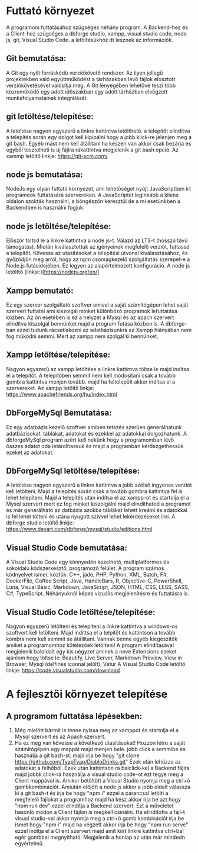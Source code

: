 # Futtató környezet

A programom futtatásához szügséges néhány program.
A Backend-hez és a Client-hez szügséges a dbforge studio, xampp, visual studio code, node js, git, Visual Studio Code.
a letöltésükhöz itt lesznek az információk.

## Git bemutatása: 
A Git egy nyílt forráskódú verziókövető rendszer. Az ilyen jellegű projektekben való együttműködést a tárházakban lévő fájlok elosztott verziókövetésével valósítja meg.
A Git lényegében lehetővé teszi több közreműködő egy adott időszakban egy adott tárházban elvégzett munkafolyamatainak integrálását.

## git letöltése/telepítése: 
A letöltése nagyon egyszerű a linkre kattintva letölthető. a telepítőt elindítva a telepítés során egy dolgot kell kipipálni hogy a jobb klick-re jelenjen meg a git bash. 
Egyéb mást nem kell átállítani ha készen van akkor csak bezárja és egyből tesztelheti is új fájlra rákattintva megjelenik a git bash opció.
Az xammp letöltő linkje: https://git-scm.com/

## node js bemutatása: 
NodeJs egy olyan futtató környezet, ami lehetőséget nyújt JavaScriptben írt programook futtatására szervereken. A JavaScriptet leginkább a kliens oldalon
szokták használni, a böngészőn keresztül de a mi esetünkben a Backendben is használni fogjuk.

## node js letöltése/telepítése: 
Először töltsd le a linkre kattintva a node js-t. Válazd az LTS-t (hosszú távú támogatás).
Miután kiválasztottuk az igényeinek megfelelő verziót, futtassd a telepítőt. Kövesse az utasításokat a telepítési útvonal kiválasztásához,
és győződjön meg arról, hogy az npm csomagkezelő szolgáltatás szerepel-e a Node.js futásidejében.
Ez legyen az alapértelmezett konfiguráció.
A node js letölttő (linkje:)[https://nodejs.org/en/]

## Xampp bemutató: 
Ez egy szerver szolgáltató szoftver amivel a saját számítógépen lehet saját szervert futtatni ami kiszolgál minket különböző programok lefuttatása közben.
Az ön esetében is ez a helyzet a Mysql és az apach szervert elindítva kiszolgál bennünket majd a program futása közben is. A dbforge-ban ezzel tudunk
rácsatlakozni az adatbázisunkra az Xampp hiányában nem fog működni semmi. Mert az xampp nem szolgál ki bennünket.

## Xampp letöltése/telepítése: 
Nagyon egyszerű az xampp letöltése a linkre kattintva töltse le majd indítsa el a telepítőt. A telepítőben semmit nem kell módosítani csak a tovább gombra kattintva
menjen tovább. majd ha feltelepűlt akkor indítsa el a szervereket.
Az xampp letöltő linkje: https://www.apachefriends.org/hu/index.html

## DbForgeMySql Bemutatása: 
Ez egy adatbázis kezelő szoftver amiben tetszés szerűen generálhatunk adatbázisokat, táblákat, adatokat és ezekkel az adatokkal dolgozhatunk.
A dbforgeMySql program azért kell nekünk hogy a programomban lévő összes adatot oda letárolhassuk és majd a programban kérdezgethessük ezeket az adatokat.

## DbForgeMySql letöltése/telepítése: 
A letöltése nagyon egyszerű a linkre kattintva a jobb szélső ingyenes verziót kell letölteni. Majd a telepítés során csak a tovább gombra kattintva
fel is lehet telepíteni. Majd a telepítés után indítsa el az xampp-ot és startolja el a Mysql szervert mert ez fog minket kiszolgálni majd elindíthatod a programot
és már generálható az datbázis azokba táblákat lehett kreálni és adatokkal is fel lehet tölteni és utána nyugott szívvel lehet lekérdezéseket írni.
A dbforge studio letöltő linkje: https://www.devart.com/dbforge/mysql/studio/editions.html

## Visual Studio Code bemutatása: 
A Visual Studio Code egy könnyedén kezelhető, multiplatformos és sokoldalú kódszerkesztő, programozó felület.
A program számos kódnyelvet ismer, köztük: C++, jade, PHP, Python, XML, Batch, F#, DockerFile, Coffee Script, Java, HandleBars, R, Objective-C,
PowerShell, Luna, Visual Basic, Markdown, JavaScript, JSON, HTML, CSS, LESS, SASS, C#, TypeScript. Néhányuknál képes vizuális megjelenítésre és futtatásra is.

## Visual Studio Code letöltése/telepítése: 
Nagyon egyszerű letölteni és telepíteni a linkre kattintva a windows-os szoftvert kell letölteni. Majd indíttsa el a telpítőt és kattintson a tovább kombra nem kell
semmit se átállítani. Vannak benne egyéb kiegészítők amiket a programomhoz kötelezőek letölteni! A program elindításával megjelenik baloldalt egy kis négyzet
aminek a neve Extensions ezeket ajánlom hogy töltse le: Beautify, Live Server, Markdown Preview, View in Browser, Mysql (delfines iconnal jelölt), Vetur
A Visual Studio Code letöltő linkje: https://code.visualstudio.com/download

# A fejlesztői környezet telepítése
## A programom futtatása lépésekben: 
1. Még mielött bármit is tenne nyissa meg az xamppot és startolja el a Mysql szervert és az Apach szervert. 
2. Ha ez meg van kövesse a következő utasításokat!
Hozzon létre a saját számítógépén egy mappát majd menjen bele. jobb click a semmibe és használja a git bash-st. majd írja be hogy "git clone https://github.com/TyapTyap/DiabloDrinks.git"
Ezek után lehúzza az adatokat a felhőböl. Ezek után kattintson rá balclick-kel a Backend fájlra majd jobbk click-rá használja a visual studio code-ot
ezt tegye meg a Client mappával is.
Amikor betöltött a Visual Studio nyomja meg a ctrl+ö gombkombinációt. Amiután előjött a node js akkor a jobb oldalt válassza ki a git bash-t és írja be hogy
"npm i" ezzel a parancsal letölti a megfelelő fájlokat a programhoz majd ha kész akkor írja be azt hogy "npm run dev" ezzel elindítja a Backend szervert.
Ezt a műveletet hasonló módon a Client fájlon is megkell csinálni. Ha elindította a fájl-t visual studio-val akkor nyomja meg a ctrl+ö gomb kombinációt
írja be ismét hogy "npm i" majd ha végzett akkor írja be hogy "npm run serve" ezzel indítja el a Client szervert majd amit kiírt linkre kattintva 
ctrl+bal egér gombbal megnyitható. Megjelenik a honlap az után már mindedn egyértelmű.
